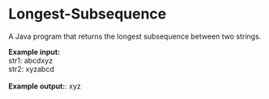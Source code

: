 # Longest-Subsequence
A Java program that returns the longest subsequence between two strings.<br>

<b>Example input:</b><br>
str1: abcdxyz<br>
str2: xyzabcd<br><br>
<b>Example output:</b>: xyz
